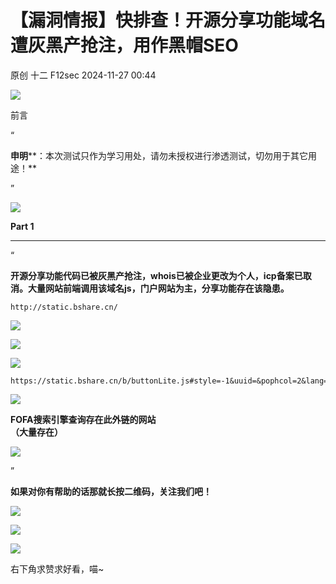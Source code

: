 #  【漏洞情报】快排查！开源分享功能域名遭灰黑产抢注，用作黑帽SEO   
原创 十二  F12sec   2024-11-27 00:44  
  
![](https://mmbiz.qpic.cn/mmbiz_png/OBLmObCsZtRhFM3KeDj0QMtHtS04jFyCfsXLsRytlX5oAxgTNL5dYAAe5swJaOREVqksBqdUW8nzibErssPRu5w/640?wx_fmt=png "")  
  
前言  
  
“   
  
**申明****：本次测试只作为学习用处，请勿未授权进行渗透测试，切勿用于其它用途！**  
  
  
  
”   
  
![](https://mmbiz.qpic.cn/mmbiz_png/OBLmObCsZtRhFM3KeDj0QMtHtS04jFyCfsXLsRytlX5oAxgTNL5dYAAe5swJaOREVqksBqdUW8nzibErssPRu5w/640?wx_fmt=png "")  
  
**Part 1**  
****  
  
“   
  
**开源分享功能代码已被灰黑产抢注，whois已被企业更改为个人，icp备案已取消。大量网站前端调用该域名js，门户网站为主，分享功能存在该隐患。**  
```
http://static.bshare.cn/
```  
  
![](https://mmbiz.qpic.cn/mmbiz_png/EWF7rQrfibGZs0ib8iaMhAicJyTN3HgG4iaufMgG90P2kytE6nc13Oszg21T2sjeooRibnfaZ7BgAia3139pVj0cC0pkw/640?wx_fmt=png&from=appmsg "")  
  
![](https://mmbiz.qpic.cn/mmbiz_jpg/EWF7rQrfibGZs0ib8iaMhAicJyTN3HgG4iauf7sEqL3Oal4PDcwBhriaflY8AAJArrjukKmDPjc2A6CTHmk3maKOVl5A/640?wx_fmt=jpeg&from=appmsg "")  
  
![](https://mmbiz.qpic.cn/mmbiz_jpg/EWF7rQrfibGZs0ib8iaMhAicJyTN3HgG4iaufWkxpr8t5lZILBCF88VKwCef8DPrKUtQpV4Wa4O6IaWDEunoFGRRUNw/640?wx_fmt=jpeg&from=appmsg "")  
  
```
https://static.bshare.cn/b/buttonLite.js#style=-1&uuid=&pophcol=2&lang=zh
```  
  
![](https://mmbiz.qpic.cn/mmbiz_png/EWF7rQrfibGZs0ib8iaMhAicJyTN3HgG4iaufbvwPfu2IUx6Kv0RGdng5eFEc8iaSuib2XTTRBZCfia7eXVmQfAUSd8DPg/640?wx_fmt=png&from=appmsg "")  
  
**FOFA搜索引擎查询存在此外链的网站**  
**（大量存在）**  
  
![](https://mmbiz.qpic.cn/mmbiz_jpg/EWF7rQrfibGZs0ib8iaMhAicJyTN3HgG4iaufVibFIQl84var80nCfRfaTmlZl6xIqH6fkyMHicdpicqiaJINSjgIaNlbGA/640?wx_fmt=jpeg&from=appmsg "")  
  
  
”   
  
**如果对你有帮助的话那就长按二维码，关注我们吧！**  
  
![](https://mmbiz.qpic.cn/mmbiz_png/Qx4WrVJtMVKBxb9neP6JKNK0OicjoME4RvV4HnTL7ky0RhCNB0jrJ66pBDHlSpSBIeBOqCrOTaWZ2GNWv466WNg/640?wx_fmt=png "")  
  
![](https://mmbiz.qpic.cn/mmbiz_jpg/EWF7rQrfibGYIzeAryXG89shFicuMUhR5eYdoSEffib7WmrGvGmSPpdvYfpGIA7YGKFMoF1IrXutHXuD8tBBbAYJg/640?wx_fmt=jpeg "")  
  
  
![](https://mmbiz.qpic.cn/mmbiz_png/wKOZZiacmHTc9LIKRXddrzz6MosLdiaH4EQNQgzsrSXHObdAia8yeIlLz6MbK9FxNDr44G7FNb2DBufqkjpwiczAibA/640?wx_fmt=png "")  
  
  
右下角求赞求好看，喵~  
  

